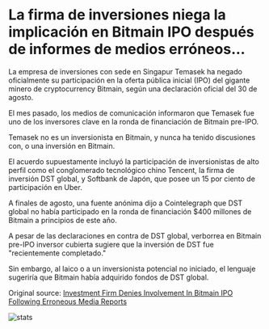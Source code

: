 # La firma de inversiones niega la implicación en Bitmain IPO después de informes de medios erróneos...

La empresa de inversiones con sede en Singapur Temasek ha negado oficialmente su participación en la oferta pública inicial (IPO) del gigante minero de cryptocurrency Bitmain, según una declaración oficial del 30 de agosto.

El mes pasado, los medios de comunicación informaron que Temasek fue uno de los inversores clave en la ronda de financiación de Bitmain pre-IPO.

Temasek no es un inversionista en Bitmain, y nunca ha tenido discusiones con, o una inversión en Bitmain.

El acuerdo supuestamente incluyó la participación de inversionistas de alto perfil como el conglomerado tecnológico chino Tencent, la firma de inversión DST global, y Softbank de Japón, que posee un 15 por ciento de participación en Uber.

A finales de agosto, una fuente anónima dijo a Cointelegraph que DST global no había participado en la ronda de financiación $400 millones de Bitmain a principios de este año.

A pesar de las declaraciones en contra de DST global, verborrea en Bitmain pre-IPO inversor cubierta sugiere que la inversión de DST fue "recientemente completado."

Sin embargo, al laico o a un inversionista potencial no iniciado, el lenguaje sugeriría que Bitmain había adquirido fondos de DST global.

Original source: [Investment Firm Denies Involvement In Bitmain IPO Following Erroneous Media Reports](https://cointelegraph.com/news/investment-firm-denies-involvement-in-bitmain-ipo-following-erroneous-media-reports)

![stats](https://c.statcounter.com/11760860/0/a89fa40b/1/ "stats")